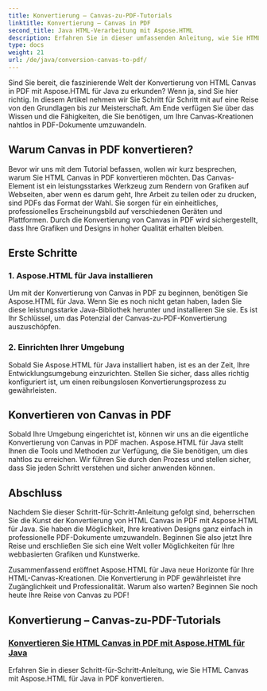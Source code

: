```yaml
---
title: Konvertierung – Canvas-zu-PDF-Tutorials
linktitle: Konvertierung – Canvas in PDF
second_title: Java HTML-Verarbeitung mit Aspose.HTML
description: Erfahren Sie in dieser umfassenden Anleitung, wie Sie HTML Canvas mit Aspose.HTML für Java in PDF konvertieren. Meistern Sie die Kunst der digitalen Transformation!
type: docs
weight: 21
url: /de/java/conversion-canvas-to-pdf/
---
```


Sind Sie bereit, die faszinierende Welt der Konvertierung von HTML Canvas in PDF mit Aspose.HTML für Java zu erkunden? Wenn ja, sind Sie hier richtig. In diesem Artikel nehmen wir Sie Schritt für Schritt mit auf eine Reise von den Grundlagen bis zur Meisterschaft. Am Ende verfügen Sie über das Wissen und die Fähigkeiten, die Sie benötigen, um Ihre Canvas-Kreationen nahtlos in PDF-Dokumente umzuwandeln.

## Warum Canvas in PDF konvertieren?

Bevor wir uns mit dem Tutorial befassen, wollen wir kurz besprechen, warum Sie HTML Canvas in PDF konvertieren möchten. Das Canvas-Element ist ein leistungsstarkes Werkzeug zum Rendern von Grafiken auf Webseiten, aber wenn es darum geht, Ihre Arbeit zu teilen oder zu drucken, sind PDFs das Format der Wahl. Sie sorgen für ein einheitliches, professionelles Erscheinungsbild auf verschiedenen Geräten und Plattformen. Durch die Konvertierung von Canvas in PDF wird sichergestellt, dass Ihre Grafiken und Designs in hoher Qualität erhalten bleiben.

## Erste Schritte

### 1. Aspose.HTML für Java installieren

Um mit der Konvertierung von Canvas in PDF zu beginnen, benötigen Sie Aspose.HTML für Java. Wenn Sie es noch nicht getan haben, laden Sie diese leistungsstarke Java-Bibliothek herunter und installieren Sie sie. Es ist Ihr Schlüssel, um das Potenzial der Canvas-zu-PDF-Konvertierung auszuschöpfen.

### 2. Einrichten Ihrer Umgebung

Sobald Sie Aspose.HTML für Java installiert haben, ist es an der Zeit, Ihre Entwicklungsumgebung einzurichten. Stellen Sie sicher, dass alles richtig konfiguriert ist, um einen reibungslosen Konvertierungsprozess zu gewährleisten.

## Konvertieren von Canvas in PDF

Sobald Ihre Umgebung eingerichtet ist, können wir uns an die eigentliche Konvertierung von Canvas in PDF machen. Aspose.HTML für Java stellt Ihnen die Tools und Methoden zur Verfügung, die Sie benötigen, um dies nahtlos zu erreichen. Wir führen Sie durch den Prozess und stellen sicher, dass Sie jeden Schritt verstehen und sicher anwenden können.

## Abschluss

Nachdem Sie dieser Schritt-für-Schritt-Anleitung gefolgt sind, beherrschen Sie die Kunst der Konvertierung von HTML Canvas in PDF mit Aspose.HTML für Java. Sie haben die Möglichkeit, Ihre kreativen Designs ganz einfach in professionelle PDF-Dokumente umzuwandeln. Beginnen Sie also jetzt Ihre Reise und erschließen Sie sich eine Welt voller Möglichkeiten für Ihre webbasierten Grafiken und Kunstwerke.

Zusammenfassend eröffnet Aspose.HTML für Java neue Horizonte für Ihre HTML-Canvas-Kreationen. Die Konvertierung in PDF gewährleistet ihre Zugänglichkeit und Professionalität. Warum also warten? Beginnen Sie noch heute Ihre Reise von Canvas zu PDF!
## Konvertierung – Canvas-zu-PDF-Tutorials
### [Konvertieren Sie HTML Canvas in PDF mit Aspose.HTML für Java](./canvas-to-pdf/)
Erfahren Sie in dieser Schritt-für-Schritt-Anleitung, wie Sie HTML Canvas mit Aspose.HTML für Java in PDF konvertieren.